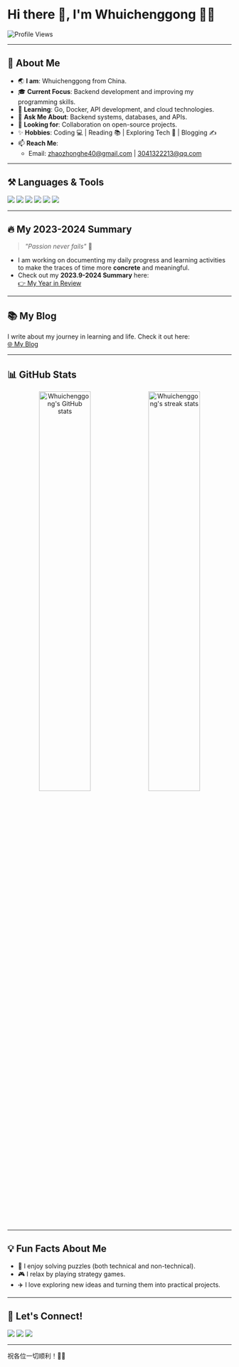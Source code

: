 # Hi there 👋, I'm Whuichenggong 👨‍💻  

![Profile Views](https://komarev.com/ghpvc/?username=Whuichenggong&color=blue&style=flat-square)

---

## 🌟 About Me

- 🌏 **I am**: Whuichenggong from China.
- 🎓 **Current Focus**: Backend development and improving my programming skills.
- 🌱 **Learning**: Go, Docker, API development, and cloud technologies.
- 💬 **Ask Me About**: Backend systems, databases, and APIs.
- 🤝 **Looking for**: Collaboration on open-source projects.
- ✨ **Hobbies**: Coding 💻 | Reading 📚 | Exploring Tech 🚀 | Blogging ✍️
- 📫 **Reach Me**: 
  - Email: [zhaozhonghe40@gmail.com](mailto:zhaozhonghe40@gmail.com) | [3041322213@qq.com](mailto:3041322213@qq.com)

---

## ⚒️ Languages & Tools

<p align="left">
  <img src="https://img.shields.io/badge/-Go-00ADD8?style=for-the-badge&logo=go&logoColor=white" />
  <img src="https://img.shields.io/badge/-Docker-2496ED?style=for-the-badge&logo=docker&logoColor=white" />
  <img src="https://img.shields.io/badge/-PostgreSQL-336791?style=for-the-badge&logo=postgresql&logoColor=white" />
  <img src="https://img.shields.io/badge/-Git-F05032?style=for-the-badge&logo=git&logoColor=white" />
  <img src="https://img.shields.io/badge/-VS%20Code-007ACC?style=for-the-badge&logo=visual-studio-code" />
  <img src="https://img.shields.io/badge/-Linux-FCC624?style=for-the-badge&logo=linux&logoColor=black" />
</p>

---

## 🔥 My 2023-2024 Summary  

> *"Passion never fails"* 🌟

- I am working on documenting my daily progress and learning activities to make the traces of time more **concrete** and meaningful.
- Check out my **2023.9-2024 Summary** here:  
  [👉 My Year in Review](https://github.com/Whuichenggong/2024/blob/main/README.md)

---

## 📚 My Blog  

I write about my journey in learning and life. Check it out here:  
[🌐 My Blog](https://whuichenggong.github.io/)

---

## 📊 GitHub Stats

<p align="center">
  <img src="https://github-readme-stats.vercel.app/api?username=Whuichenggong&theme=merko&show_icons=true" alt="Whuichenggong's GitHub stats" width="48%" />
  <img src="https://github-readme-streak-stats.herokuapp.com/?user=Whuichenggong&show_icons=true&theme=tokyonight" alt="Whuichenggong's streak stats" width="48%" />
</p>

---

## 💡 Fun Facts About Me  

- 🧩 I enjoy solving puzzles (both technical and non-technical).  
- 🎮 I relax by playing strategy games.  
- ✈️ I love exploring new ideas and turning them into practical projects.  

---

## 🌈 Let's Connect!  

<p align="left">
  <a href="mailto:zhaozhonghe40@gmail.com" target="_blank"><img src="https://img.shields.io/badge/-Email-D14836?style=for-the-badge&logo=gmail&logoColor=white" /></a>
  <a href="https://github.com/Whuichenggong" target="_blank"><img src="https://img.shields.io/badge/-GitHub-181717?style=for-the-badge&logo=github&logoColor=white" /></a>
  <a href="https://whuichenggong.github.io/" target="_blank"><img src="https://img.shields.io/badge/-Blog-FFA500?style=for-the-badge&logo=rss&logoColor=white" /></a>
</p>

---

祝各位一切顺利！🚀✨
